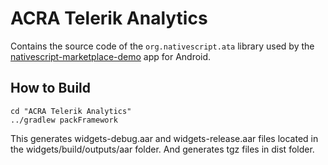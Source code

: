 # ACRA Telerik Analytics
Contains the source code of the `org.nativescript.ata` library used by the [nativescript-marketplace-demo](https://github.com/NativeScript/nativescript-marketplace-demo) app for Android.

## How to Build
```
cd "ACRA Telerik Analytics"
../gradlew packFramework
```

This generates widgets-debug.aar and widgets-release.aar files located in the widgets/build/outputs/aar folder.
And generates tgz files in dist folder.
